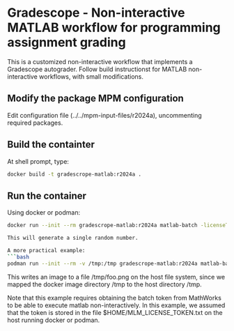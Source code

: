 # Gradescope - Non-interactive MATLAB workflow for programming assignment grading

This is a customized non-interactive workflow that implements a 
Gradescope autograder. Follow build instructionst for MATLAB non-interactive
workflows, with small modifications.

## Modify the package MPM configuration

Edit configuration file (../../mpm-input-files/r2024a), uncommenting required packages.

## Build the containter
At shell prompt, type:
```bash
docker build -t gradescrope-matlab:r2024a .
```

## Run the container
Using docker or podman:
```bash
docker run --init --rm gradescrope-matlab:r2024a matlab-batch -licenseToken "$(< /home/marek/Documents/MLM_LICENSE_TOKEN.txt)" "rand"

This will generate a single random number.

A more practical example:
```bash
podman run --init --rm -v /tmp:/tmp gradescrope-matlab:r2024a matlab-batch -licenseToken "$(< $HOME/Documents/MLM_LICENSE_TOKEN.txt)" "imwrite(eye(3),'/tmp/foo.png','PNG')"
```
This writes an image to a file /tmp/foo.png on the host file system, since we mapped 
the docker image directory /tmp to the host directory /tmp.

Note that this example requires obtaining the batch token from MathWorks to be able to execute matlab non-interactively. In this example, we
assumed that the token is stored in the file $HOME/MLM_LICENSE_TOKEN.txt on the host running docker or podman.
